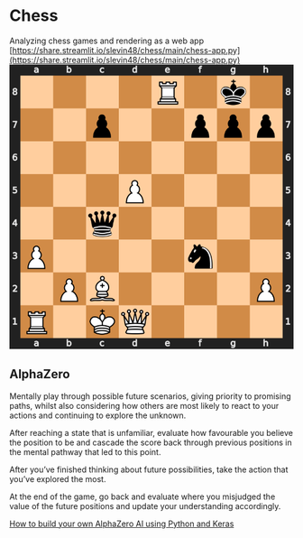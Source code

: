 # Chess

Analyzing chess games and rendering as a web app
[https://share.streamlit.io/slevin48/chess/main/chess-app.py](https://share.streamlit.io/slevin48/chess/main/chess-app.py)
![game1](game1.svg)

## AlphaZero

Mentally play through possible future scenarios, giving priority to promising paths, whilst also considering how others are most likely to react to your actions and continuing to explore the unknown.

After reaching a state that is unfamiliar, evaluate how favourable you believe the position to be and cascade the score back through previous positions in the mental pathway that led to this point.

After you’ve finished thinking about future possibilities, take the action that you’ve explored the most.

At the end of the game, go back and evaluate where you misjudged the value of the future positions and update your understanding accordingly.

[How to build your own AlphaZero AI using Python and Keras
](https://medium.com/applied-data-science/how-to-build-your-own-alphazero-ai-using-python-and-keras-7f664945c188)